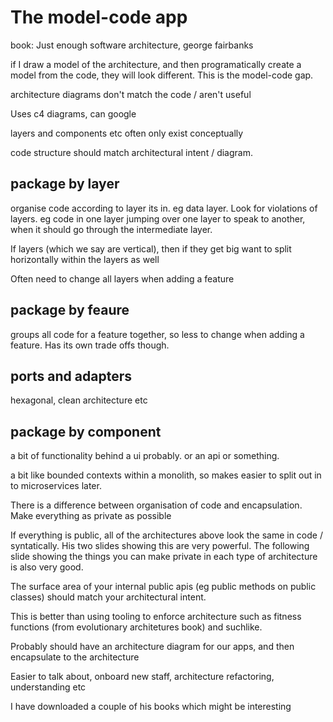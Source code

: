 # The model-code app

book: Just enough software architecture, george fairbanks

if I draw a model of the architecture, and then programatically create a model from the code, they will look different. This is the model-code gap.

architecture diagrams don't match the code / aren't useful

Uses c4 diagrams, can google

layers and components etc often only exist conceptually

code structure should match architectural intent / diagram.

## package by layer

organise code according to layer its in. eg data layer. Look for violations of layers. eg code in one layer jumping over one layer to speak to another, when it should go through the intermediate layer.

If layers (which we say are vertical), then if they get big want to split horizontally within the layers as well

Often need to change all layers when adding a feature

## package by feaure

groups all code for a feature together, so less to change when adding a feature. Has its own trade offs though.

## ports and adapters

hexagonal, clean architecture etc

## package by component

a bit of functionality behind a ui probably. or an api or something.

a bit like bounded contexts within a monolith, so makes easier to split out in to microservices later.

There is a difference between organisation of code and encapsulation. Make everything as private as possible

If everything is public, all of the architectures above look the same in code / syntatically. His two slides showing this are very powerful. The following slide showing the things you can make private in each type of architecture is also very good.

The surface area of your internal public apis (eg public methods on public classes) should match your architectural intent.

This is better than using tooling to enforce architecture such as fitness functions (from evolutionary architetures book) and suchlike.

Probably should have an architecture diagram for our apps, and then encapsulate to the architecture

Easier to talk about, onboard new staff, architecture refactoring, understanding etc

I have downloaded a couple of his books which might be interesting